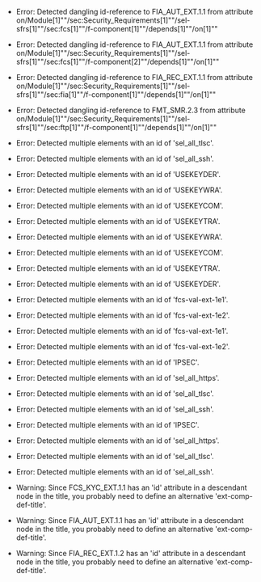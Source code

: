 * Error: Detected dangling id-reference to FIA_AUT_EXT.1.1 from attribute
        on/Module[1]""/sec:Security_Requirements[1]""/sel-sfrs[1]""/sec:fcs[1]""/f-component[1]""/depends[1]""/on[1]""
* Error: Detected dangling id-reference to FIA_AUT_EXT.1.1 from attribute
        on/Module[1]""/sec:Security_Requirements[1]""/sel-sfrs[1]""/sec:fcs[1]""/f-component[2]""/depends[1]""/on[1]""
* Error: Detected dangling id-reference to FIA_REC_EXT.1.1 from attribute
        on/Module[1]""/sec:Security_Requirements[1]""/sel-sfrs[1]""/sec:fia[1]""/f-component[1]""/depends[1]""/on[1]""
* Error: Detected dangling id-reference to FMT_SMR.2.3 from attribute
        on/Module[1]""/sec:Security_Requirements[1]""/sel-sfrs[1]""/sec:ftp[1]""/f-component[1]""/depends[1]""/on[1]""
* Error: Detected multiple elements with an id of 'sel_all_tlsc'.
* Error: Detected multiple elements with an id of 'sel_all_ssh'.
* Error: Detected multiple elements with an id of 'USEKEYDER'.
* Error: Detected multiple elements with an id of 'USEKEYWRA'.
* Error: Detected multiple elements with an id of 'USEKEYCOM'.
* Error: Detected multiple elements with an id of 'USEKEYTRA'.
* Error: Detected multiple elements with an id of 'USEKEYWRA'.
* Error: Detected multiple elements with an id of 'USEKEYCOM'.
* Error: Detected multiple elements with an id of 'USEKEYTRA'.
* Error: Detected multiple elements with an id of 'USEKEYDER'.
* Error: Detected multiple elements with an id of 'fcs-val-ext-1e1'.
* Error: Detected multiple elements with an id of 'fcs-val-ext-1e2'.
* Error: Detected multiple elements with an id of 'fcs-val-ext-1e1'.
* Error: Detected multiple elements with an id of 'fcs-val-ext-1e2'.
* Error: Detected multiple elements with an id of 'IPSEC'.
* Error: Detected multiple elements with an id of 'sel_all_https'.
* Error: Detected multiple elements with an id of 'sel_all_tlsc'.
* Error: Detected multiple elements with an id of 'sel_all_ssh'.
* Error: Detected multiple elements with an id of 'IPSEC'.
* Error: Detected multiple elements with an id of 'sel_all_https'.
* Error: Detected multiple elements with an id of 'sel_all_tlsc'.
* Error: Detected multiple elements with an id of 'sel_all_ssh'.
* Warning: Since FCS_KYC_EXT.1.1 has an 'id' attribute in a descendant node in the title, you probably need to define an alternative 'ext-comp-def-title'.
                       
* Warning: Since FIA_AUT_EXT.1.1 has an 'id' attribute in a descendant node in the title, you probably need to define an alternative 'ext-comp-def-title'.
                       
* Warning: Since FIA_REC_EXT.1.2 has an 'id' attribute in a descendant node in the title, you probably need to define an alternative 'ext-comp-def-title'.
                       
